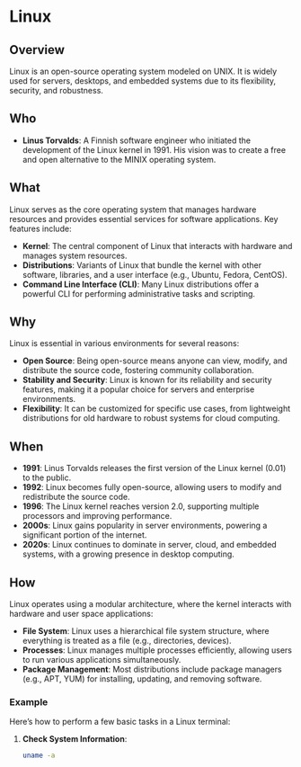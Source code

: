 # Linux

## Overview
Linux is an open-source operating system modeled on UNIX. It is widely used for servers, desktops, and embedded systems due to its flexibility, security, and robustness.

## Who
- **Linus Torvalds**: A Finnish software engineer who initiated the development of the Linux kernel in 1991. His vision was to create a free and open alternative to the MINIX operating system.

## What
Linux serves as the core operating system that manages hardware resources and provides essential services for software applications. Key features include:
- **Kernel**: The central component of Linux that interacts with hardware and manages system resources.
- **Distributions**: Variants of Linux that bundle the kernel with other software, libraries, and a user interface (e.g., Ubuntu, Fedora, CentOS).
- **Command Line Interface (CLI)**: Many Linux distributions offer a powerful CLI for performing administrative tasks and scripting.

## Why
Linux is essential in various environments for several reasons:
- **Open Source**: Being open-source means anyone can view, modify, and distribute the source code, fostering community collaboration.
- **Stability and Security**: Linux is known for its reliability and security features, making it a popular choice for servers and enterprise environments.
- **Flexibility**: It can be customized for specific use cases, from lightweight distributions for old hardware to robust systems for cloud computing.

## When
- **1991**: Linus Torvalds releases the first version of the Linux kernel (0.01) to the public.
- **1992**: Linux becomes fully open-source, allowing users to modify and redistribute the source code.
- **1996**: The Linux kernel reaches version 2.0, supporting multiple processors and improving performance.
- **2000s**: Linux gains popularity in server environments, powering a significant portion of the internet.
- **2020s**: Linux continues to dominate in server, cloud, and embedded systems, with a growing presence in desktop computing.

## How
Linux operates using a modular architecture, where the kernel interacts with hardware and user space applications:
- **File System**: Linux uses a hierarchical file system structure, where everything is treated as a file (e.g., directories, devices).
- **Processes**: Linux manages multiple processes efficiently, allowing users to run various applications simultaneously.
- **Package Management**: Most distributions include package managers (e.g., APT, YUM) for installing, updating, and removing software.

### Example
Here’s how to perform a few basic tasks in a Linux terminal:

1. **Check System Information**:
   ```bash
   uname -a

